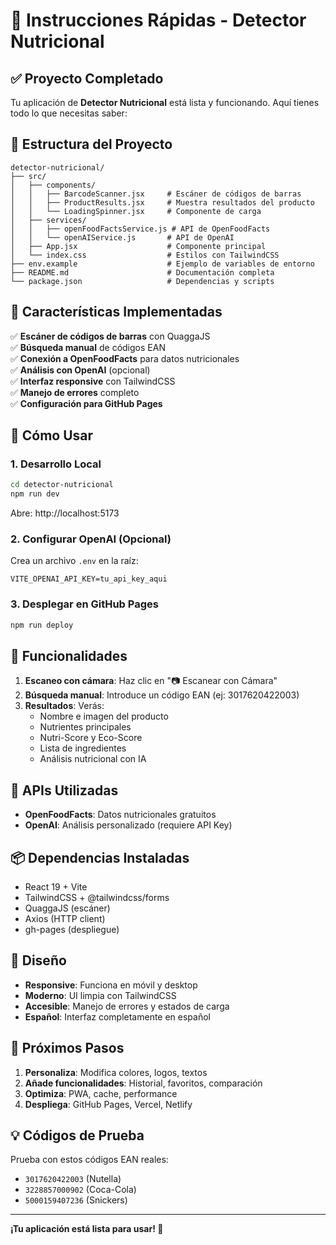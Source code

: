 # 🚀 Instrucciones Rápidas - Detector Nutricional

## ✅ Proyecto Completado

Tu aplicación de **Detector Nutricional** está lista y funcionando. Aquí tienes todo lo que necesitas saber:

## 📁 Estructura del Proyecto

```
detector-nutricional/
├── src/
│   ├── components/
│   │   ├── BarcodeScanner.jsx     # Escáner de códigos de barras
│   │   ├── ProductResults.jsx     # Muestra resultados del producto
│   │   └── LoadingSpinner.jsx     # Componente de carga
│   ├── services/
│   │   ├── openFoodFactsService.js # API de OpenFoodFacts
│   │   └── openAIService.js       # API de OpenAI
│   ├── App.jsx                    # Componente principal
│   └── index.css                  # Estilos con TailwindCSS
├── env.example                    # Ejemplo de variables de entorno
├── README.md                      # Documentación completa
└── package.json                   # Dependencias y scripts
```

## 🎯 Características Implementadas

✅ **Escáner de códigos de barras** con QuaggaJS  
✅ **Búsqueda manual** de códigos EAN  
✅ **Conexión a OpenFoodFacts** para datos nutricionales  
✅ **Análisis con OpenAI** (opcional)  
✅ **Interfaz responsive** con TailwindCSS  
✅ **Manejo de errores** completo  
✅ **Configuración para GitHub Pages**  

## 🚀 Cómo Usar

### 1. Desarrollo Local
```bash
cd detector-nutricional
npm run dev
```
Abre: http://localhost:5173

### 2. Configurar OpenAI (Opcional)
Crea un archivo `.env` en la raíz:
```env
VITE_OPENAI_API_KEY=tu_api_key_aqui
```

### 3. Desplegar en GitHub Pages
```bash
npm run deploy
```

## 📱 Funcionalidades

1. **Escaneo con cámara**: Haz clic en "📷 Escanear con Cámara"
2. **Búsqueda manual**: Introduce un código EAN (ej: 3017620422003)
3. **Resultados**: Verás:
   - Nombre e imagen del producto
   - Nutrientes principales
   - Nutri-Score y Eco-Score
   - Lista de ingredientes
   - Análisis nutricional con IA

## 🔧 APIs Utilizadas

- **OpenFoodFacts**: Datos nutricionales gratuitos
- **OpenAI**: Análisis personalizado (requiere API Key)

## 📦 Dependencias Instaladas

- React 19 + Vite
- TailwindCSS + @tailwindcss/forms
- QuaggaJS (escáner)
- Axios (HTTP client)
- gh-pages (despliegue)

## 🎨 Diseño

- **Responsive**: Funciona en móvil y desktop
- **Moderno**: UI limpia con TailwindCSS
- **Accesible**: Manejo de errores y estados de carga
- **Español**: Interfaz completamente en español

## 🚀 Próximos Pasos

1. **Personaliza**: Modifica colores, logos, textos
2. **Añade funcionalidades**: Historial, favoritos, comparación
3. **Optimiza**: PWA, cache, performance
4. **Despliega**: GitHub Pages, Vercel, Netlify

## 💡 Códigos de Prueba

Prueba con estos códigos EAN reales:
- `3017620422003` (Nutella)
- `3228857000902` (Coca-Cola)
- `5000159407236` (Snickers)

---

**¡Tu aplicación está lista para usar! 🎉**
